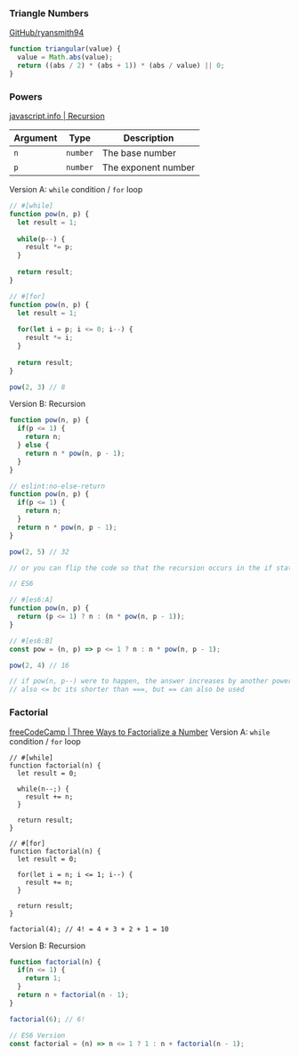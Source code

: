 ### Triangle Numbers
[GitHub/ryansmith94](https://gist.github.com/ryansmith94/4953830)
```js
function triangular(value) {
  value = Math.abs(value);
  return ((abs / 2) * (abs + 1)) * (abs / value) || 0;
}
```

### Powers
[javascript.info | Recursion](https://javascript.info/recursion)

| Argument | Type     | Description         |
| -------- | -------- | ------------------- |
| `n`      | `number` | The base number     |
| `p`      | `number` | The exponent number |

Version A: `while` condition / `for` loop
```js
// #[while]
function pow(n, p) {
  let result = 1;
  
  while(p--) {
    result *= p;
  }
  
  return result;
}

// #[for]
function pow(n, p) {
  let result = 1;
  
  for(let i = p; i <= 0; i--) {
    result *= i;
  }
  
  return result;
}

pow(2, 3) // 8
```

Version B: Recursion
```js
function pow(n, p) {
  if(p <= 1) {
    return n;
  } else {
    return n * pow(n, p - 1);
  }
}

// eslint:no-else-return
function pow(n, p) {
  if(p <= 1) {
    return n;
  }
  return n * pow(n, p - 1);
}

pow(2, 5) // 32

// or you can flip the code so that the recursion occurs in the if statement

// ES6

// #[es6:A]
function pow(n, p) {
  return (p <= 1) ? n : (n * pow(n, p - 1));
}

// #[es6:B]
const pow = (n, p) => p <= 1 ? n : n * pow(n, p - 1);

pow(2, 4) // 16

// if pow(n, p--) were to happen, the answer increases by another power
// also <= bc its shorter than ===, but == can also be used
```

### Factorial
[freeCodeCamp | Three Ways to Factorialize a Number](https://medium.freecodecamp.org/how-to-factorialize-a-number-in-javascript-9263c89a4b38)
Version A: `while` condition / `for` loop
```
// #[while]
function factorial(n) {
  let result = 0;
  
  while(n--;) {
    result += n;
  }
  
  return result;
}

// #[for]
function factorial(n) {
  let result = 0;
  
  for(let i = n; i <= 1; i--) {
    result += n;
  }
  
  return result;
}

factorial(4); // 4! = 4 + 3 + 2 + 1 = 10
```

Version B: Recursion
```js
function factorial(n) {
  if(n <= 1) {
    return 1;
  }
  return n + factorial(n - 1);
}

factorial(6); // 6! 

// ES6 Version
const factorial = (n) => n <= 1 ? 1 : n + factorial(n - 1);
```
